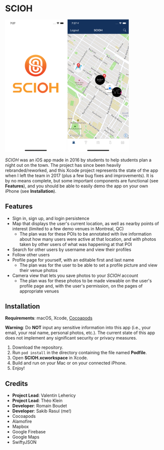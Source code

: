 # SCIOH

<p float="middle">
  <img src="/images/loading.png" width="200" />
  <img src="/images/map.png" width="200" />
</p>

*SCIOH* was an iOS app made in 2016 by students to help students plan a night out on the town. The project has since been heavily rebranded/reworked, and this Xcode project represents the state of the app when I left the team in 2017 (plus a few bug fixes and improvements). It is by no means complete, but some important components are functional (see **Features**), and you should be able to easily demo the app on your own iPhone (see **Installation**).

## Features
* Sign in, sign up, and login persistence
* Map that displays the user's current location, as well as nearby points of interest (limited to a few demo venues in Montreal, QC)
  * The plan was for these POIs to be annotated with live information about how many users were active at that location, and with photos taken by other users of what was happening at that POI
* Search for other users by username and view their profiles
* Follow other users
* Profile page for yourself, with an editable first and last name
  * The plan was for the user to be able to set a profile picture and view their venue photos
* Camera view that lets you save photos to your *SCIOH* account
  * The plan was for these photos to be made viewable on the user's profile page and, with the user's permission, on the pages of appropriate venues
  
## Installation
**Requirements**: macOS, Xcode, [Cocoapods](https://cocoapods.org/)

**Warning**: Do **NOT** input any sensitive information into this app (i.e., your email, your real name, personal photos, etc.). The current state of this app does not implement any significant security or privacy measures.

1. Download the repository.
2. Run `pod install` in the directory containing the file named **Podfile**.
3. Open **SCIOH.xcworkspace** in Xcode.
4. Build and run on your Mac or on your connected iPhone.
5. Enjoy!

## Credits
* **Project Lead**: Valentin Lehericy
* **Project Lead**: Théo Klein
* **Developer**: Romain Boudet
* **Developer**: Sakib Rasul (me!)
* Cocoapods
* Alamofire
* Mapbox
* Google Firebase
* Google Maps
* SwiftyJSON
